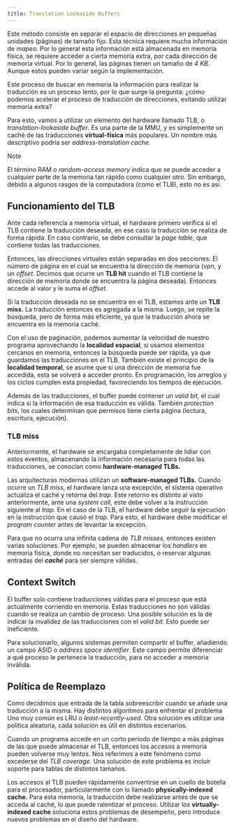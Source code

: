 ```yaml
---
title: Translation Lookaside Buffers
---
```


Este método consiste en separar el espacio de direcciones en pequeñas unidades (páginas) de tamaño fijo. Esta técnica requiere mucha información de *mapeo.* Por lo general esta información está almacenada en memoria física, se requiere acceder a cierta memoria extra, por cada dirección de memoria virtual. Por lo general, las páginas tienen un tamaño de *4 KB*. Aunque estos pueden variar según la implementación.

Este proceso de buscar en memoria la información para realizar la traducción es un proceso lento, por lo que surge la pregunta: ¿cómo podemos acelerar el proceso de traducción de direcciones, evitando utilizar memoria extra?

Para esto, vamos a utilizar un elemento del hardware llamado TLB, o *translation-lookaside buffer*. Es una parte de la MMU, y es simplemente un caché de las traducciones **virtual-física** más populares. Un nombre más descriptivo podría ser *address-translation cache.*

> [!note]
> El término RAM o *random-access memory* indica que se puede acceder a cualquier parte de la memoria tan rápido como cualquier otro. Sin embargo, debido a algunos rasgos de la computadora (como el TLB), esto no es así.

## Funcionamiento del TLB

Ante cada referencia a memoria virtual, el hardware primero verifica si el TLB contiene la traducción deseada, en ese caso la traducción se realiza de forma rápida. En caso contrario, se debe consultar la *page table*, que contiene todas las traducciones.

Entonces, las direcciones virtuales están separadas en dos secciones: El número de página en el cual se encuentra la dirección de memoria (*vpn*, y un *offset*. Decimos que ocurre un **TLB hit** cuando el TLB contiene la dirección de memoria donde se encuentra la página deseada). Entonces accede al valor y le suma el *offset*.

Si la traducción deseada no se encuentra en el TLB, estamos ante un **TLB miss.** La traducción entonces es agregada a la misma. Luego, se repite la búsqueda, pero de forma más eficiente, ya que la traducción ahora se encuentra en la memoria caché.

Con el uso de paginación, podemos aumentar la velocidad de nuestro programa aprovechando la **localidad espacial**, si usamos elementos cercanos en memoria, entonces la búsqueda puede ser rápida, ya que guardamos las traducciones en el TLB. También existe el principio de la **localidad temporal**, se asume que si una dirección de memoria fue accedida, esta se volverá a acceder pronto. En programación, los arreglos y los ciclos cumplen esta propiedad, favoreciendo los tiempos de ejecución.

Además de las traducciones, el buffer puede contener un *valid bit*, el cual indica si la información de esa traducción es válida. También *protection bits*, los cuales determinan que permisos tiene cierta página (lectura, escritura, ejecución).

### TLB miss

Anteriormente, el hardware se encargaba completamente de lidiar con estos eventos, almacenando la información necesaria para todas las traducciones, se conocían como **hardware-managed TLBs.**

Las arquitecturas modernas utilizan un **software-managed TLBs.** Cuando ocurre un *TLB miss,* el hardware lanza una excepción, el sistema operativo actualiza el caché y retorna del *trap*. Este retorno es distinto al visto anteriormente, ante una *system call,* este debe volver a la instrucción siguiente al *trap.* En el caso de la TLB, el hardware debe seguir la ejecución en la instrucción que causó el *trap*. Para esto, el hardware debe modificar el *program counter* antes de levantar la excepción.

Para que no ocurra una infinita cadena de *TLB misses,* entonces existen varias soluciones. Por ejemplo, se pueden almacenar los *handlers* en memoria física, donde no necesitan ser traducidos, o reservar algunas entradas del ***caché*** para ser siempre válidas.

## Context Switch

El buffer solo contiene traducciones válidas para el proceso que está actualmente corriendo en memoria. Estas traducciones no son válidas cuando se realiza un cambio de proceso. Una posible solución es la de indicar la invalidez de las traducciones con el *valid bit.* Esto puede ser ineficiente.

Para solucionarlo, algunos sistemas permiten compartir el buffer, añadiendo un campo ASID o *address space identifier*. Este campo permite diferenciar a qué proceso le pertenece la traducción, para no acceder a memoria inválida.

## Política de Reemplazo

Como decidimos que entrada de la tabla sobreescribir cuando se añade una traducción a la misma. Hay distintos algoritmos para enfrentar el problema Uno muy común es LRU o *least-recently-used*. Otra solución es utilizar una política aleatoria, cada solución es útil en distintos escenarios.

Cuando un programa accede en un corto periodo de tiempo a más páginas de las que puede almacenar el TLB, entonces los accesos a memoria pueden volverse muy lentos. Nos referimos a este fenómeno como excederse del *TLB coverage.* Una solución de este problema es incluir soporte para tablas de distintos tamaños.

Los accesos al TLB pueden rápidamente convertirse en un cuello de botella para el procesador, particularmente con lo llamado **physically-indexed cache.** Para esta memoria, la traducción debe realizarse antes de que se acceda al caché, lo que puede ralentizar el proceso. Utilizar los **virtually-indexed cache** soluciona estos problemas de desempeño, pero introduce nuevos problemas en el diseño del hardware.
